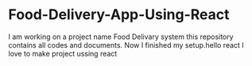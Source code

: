 # Food-Delivery-App-Using-React
I am working on a project name Food Delivary system this repository contains all codes and documents.
Now I finished my setup.hello react I love to make project ussing react
